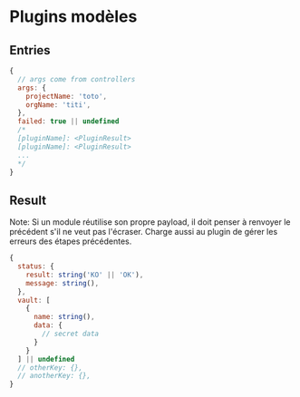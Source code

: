 # Plugins modèles

## Entries

```js
{ 
  // args come from controllers
  args: {
    projectName: 'toto',
    orgName: 'titi',
  },
  failed: true || undefined
  /*
  [pluginName]: <PluginResult>
  [pluginName]: <PluginResult>
  ...
  */
}
```

## Result

Note: Si un module réutilise son propre payload, il doit penser à renvoyer le précédent s'il ne veut pas l'écraser. Charge aussi au plugin de gérer les erreurs des étapes précédentes.
```js
{
  status: {
    result: string('KO' || 'OK'),
    message: string(),
  },
  vault: [
    {
      name: string(),
      data: {
        // secret data
      }
    }
  ] || undefined
  // otherKey: {},
  // anotherKey: {},
}
```